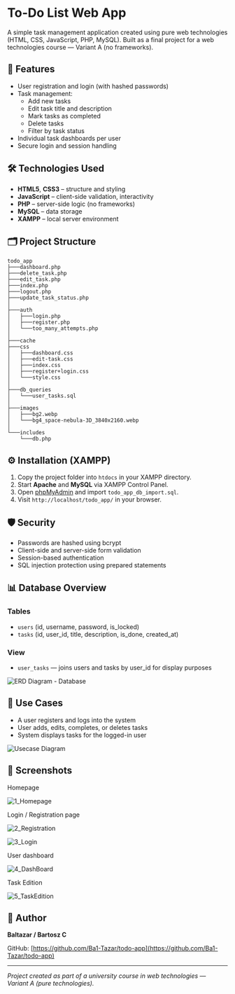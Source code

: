 # To-Do List Web App

A simple task management application created using pure web technologies (HTML, CSS, JavaScript, PHP, MySQL). Built as a final project for a web technologies course — Variant A (no frameworks).

## 🧾 Features

- User registration and login (with hashed passwords)
- Task management:
  - Add new tasks
  - Edit task title and description
  - Mark tasks as completed
  - Delete tasks
  - Filter by task status
- Individual task dashboards per user
- Secure login and session handling

## 🛠 Technologies Used

- **HTML5**, **CSS3** – structure and styling
- **JavaScript** – client-side validation, interactivity
- **PHP** – server-side logic (no frameworks)
- **MySQL** – data storage
- **XAMPP** – local server environment

## 🗂 Project Structure

```
todo_app
├───dashboard.php
├───delete_task.php
├───edit_task.php
├───index.php
├───logout.php
├───update_task_status.php
│
├───auth
│   ├───login.php
│   ├───register.php
│   └───too_many_attempts.php
│
├───cache
├───css
│   ├───dashboard.css
│   ├───edit-task.css
│   ├───index.css
│   ├───register+login.css
│   └───style.css
│
├───db_queries
│   └───user_tasks.sql
│
├───images
│   ├───bg2.webp
│   └───bg4_space-nebula-3D_3840x2160.webp
│
└───includes
    └───db.php
```

## ⚙️ Installation (XAMPP)

1. Copy the project folder into `htdocs` in your XAMPP directory.
2. Start **Apache** and **MySQL** via XAMPP Control Panel.
3. Open [phpMyAdmin](http://localhost/phpmyadmin) and import `todo_app_db_import.sql`.
4. Visit `http://localhost/todo_app/` in your browser.

## 🛡️ Security

- Passwords are hashed using bcrypt
- Client-side and server-side form validation
- Session-based authentication
- SQL injection protection using prepared statements

## 📊 Database Overview

### Tables

- `users` (id, username, password, is_locked)
- `tasks` (id, user_id, title, description, is_done, created_at)

### View

- `user_tasks` — joins users and tasks by user_id for display purposes


![ERD Diagram - Database](https://github.com/user-attachments/assets/89a35225-9789-491b-ae8c-7cd571cbb0e0)


## 🔐 Use Cases

- A user registers and logs into the system
- User adds, edits, completes, or deletes tasks
- System displays tasks for the logged-in user


![Usecase Diagram](https://github.com/user-attachments/assets/9b853bfd-4191-46a5-85d3-4a71848a0e13)


## 📸 Screenshots

Homepage


![1_Homepage](https://github.com/user-attachments/assets/bafecfed-16cf-4b72-bd4e-5bac2a8a655e)


Login / Registration page

![2_Registration](https://github.com/user-attachments/assets/8de11afa-e1b2-4748-81ee-afcc1b60b283)

![3_Login](https://github.com/user-attachments/assets/260a98a4-159e-4355-a54e-0d534b0d6b0d)

User dashboard

![4_DashBoard](https://github.com/user-attachments/assets/5cfb6750-2a9d-4551-8b1e-97eff348858f)

Task Edition

![5_TaskEdition](https://github.com/user-attachments/assets/48a51a90-576e-4cde-b531-dbbd1c752555)


## 👤 Author

**Baltazar / Bartosz C**

GitHub: [https://github.com/Ba1-Tazar/todo-app](https://github.com/Ba1-Tazar/todo-app)

---

_Project created as part of a university course in web technologies — Variant A (pure technologies)._
